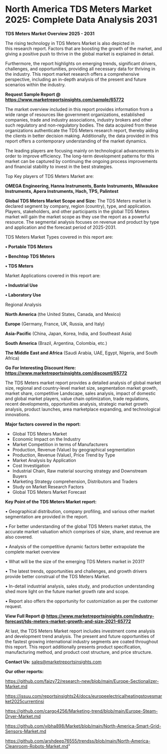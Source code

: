 # North America TDS Meters Market 2025: Complete Data Analysis 2031

<Strong> TDS Meters Market Overview 2025 - 2031</strong>

The rising technology in TDS Meters Market is also depicted in this research report. Factors that are boosting the growth of the market, and giving a positive push to thrive in the global market is explained in detail.

Furthermore, the report highlights on emerging trends, significant drivers, challenges, and opportunities, providing all necessary data for thriving in the industry. This report market research offers a comprehensive perspective, including an in-depth analysis of the present and future scenarios within the industry.

<strong>Request Sample Report @ <a href=https://www.marketreportsinsights.com/sample/65772>https://www.marketreportsinsights.com/sample/65772</a></strong>

The market overview included in this report provides information from a wide range of resources like government organizations, established companies, trade and industry associations, industry brokers and other such regulatory and non-regulatory bodies. The data acquired from these organizations authenticate the TDS Meters research report, thereby aiding the clients in better decision making. Additionally, the data provided in this report offers a contemporary understanding of the market dynamics.

The leading players are focusing mainly on technological advancements in order to improve efficiency. The long-term development patterns for this market can be captured by continuing the ongoing process improvements and financial stability to invest in the best strategies.

Top Key players of TDS Meters Market are:

<strong>OMEGA Engineering, Hanna Instruments, Bante Instruments, Milwaukee Instruments, Apera Instruments, Hach, TPS, Palintest</strong>

<strong><b>Global TDS Meters Market Scope and Size:</b></strong>
The TDS Meters market is declared segment by company, region (country), type, and application. Players, stakeholders, and other participants in the global TDS Meters market will gain the market scope as they use the report as a powerful resource. The segmental analysis focuses on revenue and product by type and application and the forecast period of 2025-2031.

TDS Meters Market Types covered in this report are:

<strong>• Portable TDS Meters

• Benchtop TDS Meters

• TDS Meters</strong>

Market Applications covered in this report are:

<strong>• Industrial Use

• Laboratory Use</strong> 

Regional Analysis

<strong>North America</strong> (the United States, Canada, and Mexico)

<strong>Europe</strong> (Germany, France, UK, Russia, and Italy)

<strong>Asia-Pacific</strong> (China, Japan, Korea, India, and Southeast Asia)

<strong>South America</strong> (Brazil, Argentina, Colombia, etc.)

<strong>The Middle East and Africa</strong> (Saudi Arabia, UAE, Egypt, Nigeria, and South Africa)

<strong>Go For Interesting Discount Here: <a href=https://www.marketreportsinsights.com/discount/65772>https://www.marketreportsinsights.com/discount/65772</a></strong>

The TDS Meters market report provides a detailed analysis of global market size, regional and country-level market size, segmentation market growth, market share, competitive Landscape, sales analysis, impact of domestic and global market players, value chain optimization, trade regulations, recent developments, opportunities analysis, strategic market growth analysis, product launches, area marketplace expanding, and technological innovations.

<strong><b>Major factors covered in the report:</b></strong>
<ul>
  <li>Global TDS Meters Market </li>
  <li>Economic Impact on the Industry</li>
  <li>Market Competition in terms of Manufacturers</li>
  <li>Production, Revenue (Value) by geographical segmentation</li>
  <li>Production, Revenue (Value), Price Trend by Type</li>
  <li>Market Analysis by Application</li>
  <li>Cost Investigation</li>
  <li>Industrial Chain, Raw material sourcing strategy and Downstream Buyers</li>
  <li>Marketing Strategy comprehension, Distributors and Traders</li>
  <li>Study on Market Research Factors</li>
  <li>Global TDS Meters Market Forecast</li>
</ul>

<strong><b>Key Point of the TDS Meters Market report:</b></strong>

• Geographical distribution, company profiling, and various other market segmentation are provided in the report.

• For better understanding of the global TDS Meters market status, the accurate market valuation which comprises of size, share, and revenue are also covered.

• Analysis of the competitive dynamic factors better extrapolate the complete market overview

• What will be the size of the emerging TDS Meters market in 2031?

• The latest trends, opportunities and challenges, and growth drivers provide better construal of the TDS Meters Market.

• In-detail industrial analysis, sales study, and production understanding shed more light on the future market growth rate and scope.

• Report also offers the opportunity for customization as per the customer request.

<strong><b>View Full Report @ <a href=https://www.marketreportsinsights.com/industry-forecast/tds-meters-market-growth-and-size-2021-65772>https://www.marketreportsinsights.com/industry-forecast/tds-meters-market-growth-and-size-2021-65772</a></b></strong>


At last, the TDS Meters Market report includes investment come analysis and development trend analysis. The present and future opportunities of the fastest growing international industry segments are coated throughout this report. This report additionally presents product specification, manufacturing method, and product cost structure, and price structure.

<strong>Contact Us:</strong>
sales@marketreportsinsights.com

<strong>Our other reports:</strong>

<a href=https://github.com/faizy72/research-new/blob/main/Europe-Sectionalizer-Market.md>https://github.com/faizy72/research-new/blob/main/Europe-Sectionalizer-Market.md</a>

<a href=https://issuu.com/reportsinsights24/docs/europeelectricalheatingstovesmarket2025currentinsi>https://issuu.com/reportsinsights24/docs/europeelectricalheatingstovesmarket2025currentinsi</a>

<a href=https://github.com/cargo4256/Marketing-trend/blob/main/Europe-Steam-Dryer-Market.md>https://github.com/cargo4256/Marketing-trend/blob/main/Europe-Steam-Dryer-Market.md</a>

<a href=https://github.com/vibha898/Market/blob/main/North-America-Smart-Grid-Sensors-Market.md>https://github.com/vibha898/Market/blob/main/North-America-Smart-Grid-Sensors-Market.md</a>

<a href=https://github.com/arshdeep76555/trendss/blob/main/North-America-Cleanroom-Robots-Market.md>https://github.com/arshdeep76555/trendss/blob/main/North-America-Cleanroom-Robots-Market.md</a>"
